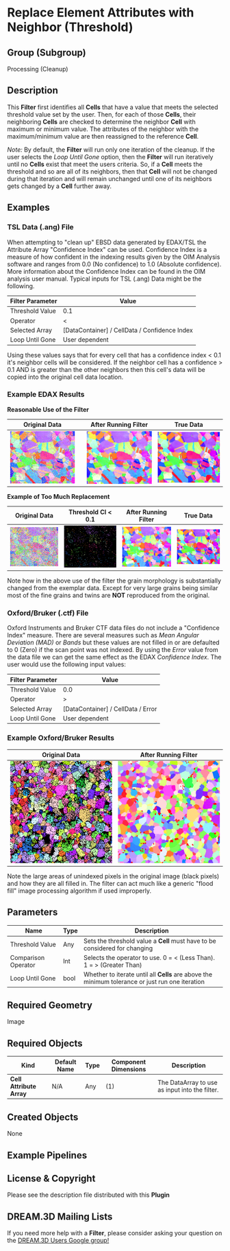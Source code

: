 # Replace Element Attributes with Neighbor (Threshold)  #


## Group (Subgroup) ##

Processing (Cleanup)

## Description ##

This **Filter** first identifies all **Cells** that have a value that meets the selected threshold value set by the user.  Then, for each of those **Cells**, their neighboring **Cells** are checked to determine the neighbor **Cell** with maximum or minimum value. The attributes of the neighbor with the maximum/minimum value are then reassigned to the reference **Cell**.

*Note:* By default, the **Filter** will run only one iteration of the cleanup.  If the user selects the *Loop Until Gone* option, then the **Filter** will run iteratively until no **Cells** exist that meet the users criteria. So, if a **Cell** meets the threshold and so are all of its neighbors, then that **Cell** will not be changed during that iteration and will remain unchanged until one of its neighbors gets changed by a **Cell** further away.

## Examples ##

### TSL Data (.ang) File ###

When attempting to "clean up" EBSD data generated by EDAX/TSL the Attribute Array "Confidence Index" can be used. Confidence Index is a measure of how confident in the indexing results given by the OIM Analysis software and ranges from 0.0 (No confidence) to 1.0 (Absolute confidence). More information about the Confidence Index can be found in the OIM analysis user manual. Typical inputs for TSL (.ang) Data might be the following.

| Filter Parameter | Value |
|------------------|-------|
| Threshold Value | 0.1 |
| Operator | < |
| Selected Array | [DataContainer] / CellData / Confidence Index |
| Loop Until Gone | User dependent |

Using these values says that for every cell that has a confidence index < 0.1 it's neighbor cells will be considered. If the neighbor cell has a confidence > 0.1 AND is greater than the other neighbors then this cell's data will be copied into the original cell data location.

### Example EDAX Results ###

**Reasonable Use of the Filter**

| Original Data |  | After Running Filter | True Data |
|----------| ----------| ----------| ----------|
| ![Original Data](Images/NeighborReplace_No_Cleanup_2.png) |  |![Text](Images/NeighborReplace_After_Cleanup_2.png) | ![Text](Images/NeighborReplace_Exemplar.bmp) |

**Example of Too Much Replacement**

| Original Data | Threshold CI < 0.1 | After Running Filter | True Data |
|----------| ----------| ----------| ----------|
| ![Original Data](Images/NeighborReplace_No_Cleanup.png) | ![Original Data. Black pixels have Confidence Index < 0.1](Images/NeighborReplace_No_Cleanup_Mask.png) |![Text](Images/NeighborReplace_After_Cleanup.png) | ![Text](Images/NeighborReplace_Exemplar.bmp) |

Note how in the above use of the filter the grain morphology is substantially changed from the exemplar data. Except for very large grains being similar most of the fine grains and twins are **NOT** reproduced from the original.

### Oxford/Bruker (.ctf) File ###

Oxford Instruments and Bruker CTF data files do not include a "Confidence Index" measure. There are several measures such as _Mean Angular Deviation (MAD)_ or _Bands_ but these values are not filled in or are defaulted to 0 (Zero) if the scan point was not indexed. By using the _Error_ value from the data file we can get the same effect as the EDAX _Confidence Index_. The user would use the following input values:

| Filter Parameter | Value |
|------------------|-------|
| Threshold Value | 0.0 |
| Operator | > |
| Selected Array | [DataContainer] / CellData / Error |
| Loop Until Gone | User dependent |

### Example Oxford/Bruker Results ###


| Original Data | After Running Filter |
|----------| ----------|
| ![Original Data](Images/NeighborReplace_CTF_Before.png) | ![](Images/NeighborReplace_CTF_After.png)  |

Note the large areas of unindexed pixels in the original image (black pixels) and how they are all filled in. The filter can act much like a generic "flood fill" image processing algorithm if used improperly.

## Parameters ##

| Name | Type | Description |
|------|------|-------------|
| Threshold Value | Any | Sets the threshold value a **Cell** must have to be considered for changing |
| Comparison Operator | Int | Selects the operator to use. 0 = < (Less Than). 1 = > (Greater Than) |
| Loop Until Gone | bool | Whether to iterate until all **Cells** are above the minimum tolerance or just run one iteration |

## Required Geometry ##

Image

## Required Objects ##

| Kind | Default Name | Type | Component Dimensions | Description |
|------|--------------|------|----------------------|-------------|
| **Cell Attribute Array** | N/A | Any | (1) | The DataArray to use as input into the filter. |

## Created Objects ##

None


## Example Pipelines ##



## License & Copyright ##

Please see the description file distributed with this **Plugin**

## DREAM.3D Mailing Lists ##

If you need more help with a **Filter**, please consider asking your question on the [DREAM.3D Users Google group!](https://groups.google.com/forum/?hl=en#!forum/dream3d-users)


